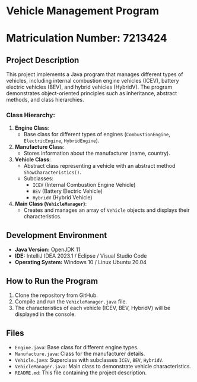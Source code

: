 # Vehicle Management Program

# **Matriculation Number:** 7213424

## Project Description

This project implements a Java program that manages different types of vehicles, including internal combustion engine vehicles (ICEV), battery electric vehicles (BEV), and hybrid vehicles (HybridV). The program demonstrates object-oriented principles such as inheritance, abstract methods, and class hierarchies.

### Class Hierarchy:
1. **Engine Class**:
   - Base class for different types of engines (`CombustionEngine`, `ElectricEngine`, `HybridEngine`).
2. **Manufacture Class**:
   - Stores information about the manufacturer (name, country).
3. **Vehicle Class**:
   - Abstract class representing a vehicle with an abstract method `ShowCharacteristics()`.
   - Subclasses:
     - `ICEV` (Internal Combustion Engine Vehicle)
     - `BEV` (Battery Electric Vehicle)
     - `HybridV` (Hybrid Vehicle)
4. **Main Class (`VehicleManager`)**:
   - Creates and manages an array of `Vehicle` objects and displays their characteristics.

## Development Environment

- **Java Version:** OpenJDK 11
- **IDE:** IntelliJ IDEA 2023.1 / Eclipse / Visual Studio Code
- **Operating System:** Windows 10 / Linux Ubuntu 20.04

## How to Run the Program

1. Clone the repository from GitHub.
2. Compile and run the `VehicleManager.java` file.
3. The characteristics of each vehicle (ICEV, BEV, HybridV) will be displayed in the console.

## Files

- `Engine.java`: Base class for different engine types.
- `Manufacture.java`: Class for the manufacturer details.
- `Vehicle.java`: Superclass with subclasses `ICEV`, `BEV`, `HybridV`.
- `VehicleManager.java`: Main class to demonstrate vehicle characteristics.
- `README.md`: This file containing the project description.
